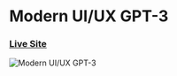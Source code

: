 # Modern UI/UX GPT-3
### [Live Site](https://marasortiz.github.io/gpt3_mso/)

![Modern UI/UX GPT-3](https://i.ibb.co/TR5LW9z/image.png)
